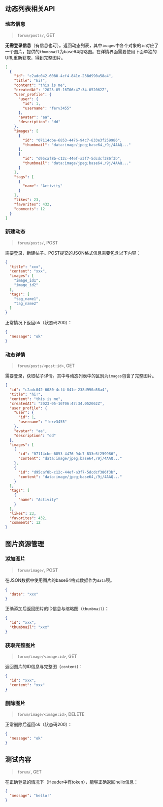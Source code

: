 ## 动态列表相关API

### 动态信息

> `forum/posts/`, GET

**无需登录信息**（有信息也可）。返回动态列表，其中`images`中各个对象的`id`对应了一个图片，提供的`thumbnail`为base64缩略图。在详情界面需要使用下面单独的URL重新获取，得到完整图片。

```json
[
  {
    "id": "c2adc042-6080-4cf4-841e-238d990a58a4",
    "title": "hi!",
    "content": "this is me",
    "createdAt": "2023-05-16T06:47:34.052062Z",
    "user_profile": {
      "user": {
        "id": 1,
        "username": "ferv3455"
      },
      "avatar": "aa",
      "description": "dd"
    },
    "images": [
      {
        "id": "07114cbe-6853-4476-94c7-833e3f259986",
        "thumbnail": "data:image/jpeg;base64,/9j/4AAQ..."
      },
      {
        "id": "d95caf8b-c12c-44ef-a3f7-5dcdcf386f3b",
        "thumbnail": "data:image/jpeg;base64,/9j/4AAQ..."
      }
    ],
    "tags": [
      {
        "name": "Activity"
      }
    ],
    "likes": 23,
    "favorites": 432,
    "comments": 12
  }
]
```

### 新建动态

> `forum/posts/`, POST

需要登录，新建帖子。POST提交的JSON格式信息需要包含以下内容：

```json
{
  "title": "xxx",
  "content": "xxx",
  "images": [
    "image_id1",
    "image_id2"
  ],
  "tags": [
    "tag_name1",
    "tag_name2"
  ]
}
```

正常情况下返回ok（状态码200）：

```json
{
  "message": "ok"
}
```


### 动态详情

> `forum/posts/<post:id>`, GET

需要登录，获取帖子详情。其中与动态列表中的区别为`images`包含了完整图片。

```json
{
  "id": "c2adc042-6080-4cf4-841e-238d990a58a4",
  "title": "hi!",
  "content": "this is me",
  "createdAt": "2023-05-16T06:47:34.052062Z",
  "user_profile": {
    "user": {
      "id": 1,
      "username": "ferv3455"
    },
    "avatar": "aa",
    "description": "dd"
  },
  "images": [
    {
      "id": "07114cbe-6853-4476-94c7-833e3f259986",
      "content": "data:image/jpeg;base64,/9j/4AAQ..."
    },
    {
      "id": "d95caf8b-c12c-44ef-a3f7-5dcdcf386f3b",
      "content": "data:image/jpeg;base64,/9j/4AAQ..."
    }
  ],
  "tags": [
    {
      "name": "Activity"
    }
  ],
  "likes": 23,
  "favorites": 432,
  "comments": 12
}
```

## 图片资源管理

### 添加图片

> `forum/image/`, POST

在JSON数据中使用图片的base64格式数据作为`data`项。

```json
{
  "data": "xxx"
}
```

正确添加后返回图片的ID信息与缩略图（`thumbnail`）：

```json
{
  "id": "xxx",
  "thumbnail": "xxx"
}
```


### 获取完整图片

> `forum/image/<image:id>`, GET

返回图片的ID信息与完整图（`content`）：

```json
{
  "id": "xxx",
  "content": "xxx"
}
```


### 删除图片

> `forum/image/<image:id>`, DELETE

正常删除后返回ok（状态码200）：

```json
{
  "message": "ok"
}
```


## 测试内容

> `forum/`, GET

在正确登录的情况下（Header中有token），能够正确返回hello信息：

```json
{
  "message": "hello!"
}
```
